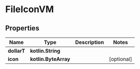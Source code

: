 
# FileIconVM

## Properties
Name | Type | Description | Notes
------------ | ------------- | ------------- | -------------
**dollarT** | **kotlin.String** |  | 
**icon** | **kotlin.ByteArray** |  |  [optional]



